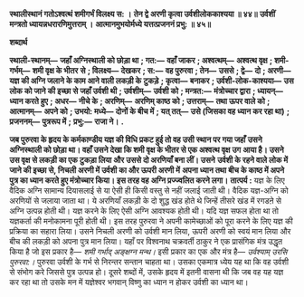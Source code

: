 **स्थालीस्थानं गतोऽश्वत्थं शमीगर्भं विलक्ष्य स: ।** **तेन द्वे अरणी कृत्वा उर्वशीलोककाश्यया ॥ ४४॥** **उर्वशीं मन्त्रतो ध्यायन्नधरारणिमुत्तराम् ।** **आत्मानमुभयोर्मध्ये यत्तत्प्रजननं प्रभु: ॥ ४५॥** 

**शब्दार्थ** 

**स्थाली-स्थानम्—** **जहाँ अग्निस्थाली को छोड़ा था** **; गत:—** **वहाँ जाकर** **; अश्वत्थम्—** **अश्वत्थ वृक्ष** **; शमी-गर्भम्—** **शमी वृक्ष के भीतर** **से** **; विलक्ष्य—** **देखकर** **; स:—** **वह पुरुरवा** **; तेन—** **उससे** **; द्वे—** **दो** **; अरणी—** **यज्ञ की अग्नि जलाने के काम आने वाली लकड़ी के** **टुकड़े** **; कृत्वा—** **बनाकर** **; उर्वशी-लोक-काश्यया—** **उस लोक को जाने की इच्छा से जहाँ उर्वशी थी** **; उर्वशीम्—** **उर्वशी को** **; मन्त्रत:—** **मंत्रोच्चार द्वारा** **; ध्यायन्—** **ध्यान करते हुए** **; अधर—** **नीचे के** **; अरणिम्—** **अरणिम् काष्ठ को** **; उत्तराम्—** **तथा ऊपर वाले को** **;** **आत्मानम्—** **अपने को** **; उभयो: मध्ये—** **दोनों के बीच में** **; यत् तत्—** **उसे (जिसका वह ध्यान कर रहा था)** **; प्रजननम्—** **पुत्ररूप में** **;** **प्रभु:—** **राजा ने।** **.** 

**जब पुरुरवा के हृदय के कर्मकाण्डीय यज्ञ की विधि प्रकट हुई तो वह उसी स्थान पर गया जहाँ** **उसने अग्निस्थाली को छोड़ा था। वहाँ उसने देखा कि शमी वृक्ष के भीतर से एक अश्वत्थ वृक्ष उग** **आया है। उसने उस वृक्ष से लकड़ी का एक टुकड़ा लिया और उससे दो अरणियाँ बना लीं। उसने** **उर्वशी के रहने वाले लोक में जाने की इच्छा से, निचली अरणी में उर्वशी का और ऊपरी अरणी में** **अपना ध्यान तथा बीच के काष्ठ में अपने पुत्र का ध्यान करते हुए मंत्रोच्चार किया। इस तरह वह** **अग्नि प्रज्ज्वलित करने लगा।** **तात्पर्य :** यज्ञ के लिए वैदिक अग्नि सामान्य दियासलाई से या ऐसी ही किसी वस्तु से नहीं जलाई जाती थी। वैदिक यज्ञ-अग्नि को अरणियों से जलाया जाता था। ये अरणियाँ लकड़ी के दो शुद्ध खंड होते थे जिन्हें तीसरे खंड में रगडऩे से अग्नि उत्पन्न होती थी। यज्ञ करने के लिए ऐसी अग्नि आवश्यक होती थी। यदि यज्ञ सफल होता था तो यज्ञकर्ता की मनोकामना पूरी होती थी। इस तरह पुरुरवा ने अपनी कामेच्छाओं को पूरा करने के लिए यज्ञ की प्रक्रिया का सहारा लिया। उसने निचली अरणी को उर्वशी मान लिया, ऊपरी अरणी को स्वयं मान लिया और बीच की लकड़ी को अपना पुत्र मान लिया। यहाँ पर विश्वनाथ चक्रवर्ती ठाकुर ने एक प्रासंगिक मंत्र उद्धृत किया है जो इस प्रकार है— *शमी गर्भाद् अङ्क्षग्न मन्थ।*  इसी प्रकार का एक और मंत्र है— *उर्वश्याम् उरसि पुरुरवा:।* पुरुरवा उर्वशी के गर्भ से निरन्तर सन्तान चाहता था। उसका एकमात्र ध्येय यह था कि वह उर्वशी से संभोग करे जिससे पुत्र उत्पन्न हो। दूसरे शब्दों में, उसके हृदय में इतनी वासना थी कि जब वह यह यज्ञ कर रहा था तो उसके मन में यज्ञेश्वर भगवान् विष्णु का ध्यान न होकर उर्वशी का ध्यान था।  